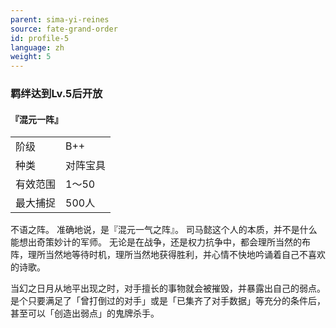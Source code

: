 ```yaml
---
parent: sima-yi-reines
source: fate-grand-order
id: profile-5
language: zh
weight: 5
---
```


### 羁绊达到Lv.5后开放

#### 『混元一阵』

<table>
  <tr><td>阶级</td><td>B++</td></tr>
  <tr><td>种类</td><td>对阵宝具</td></tr>
  <tr><td>有效范围</td><td>1～50</td></tr>
  <tr><td>最大捕捉</td><td>500人</td></tr>
</table>

不语之阵。
准确地说，是『混元一气之阵』。
司马懿这个人的本质，并不是什么能想出奇策妙计的军师。
无论是在战争，还是权力抗争中，都会理所当然的布阵，理所当然地等待时机，理所当然地获得胜利，并心情不快地吟诵着自己不喜欢的诗歌。

当幻之日月从地平出现之时，对手擅长的事物就会被摧毁，并暴露出自己的弱点。
是个只要满足了「曾打倒过的对手」或是「已集齐了对手数据」等充分的条件后，甚至可以「创造出弱点」的鬼牌杀手。
